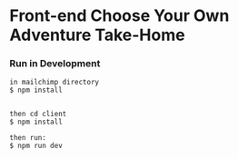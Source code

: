 # Front-end Choose Your Own Adventure Take-Home

### Run in Development

```
in mailchimp directory
$ npm install


then cd client
$ npm install

then run:
$ npm run dev
```

